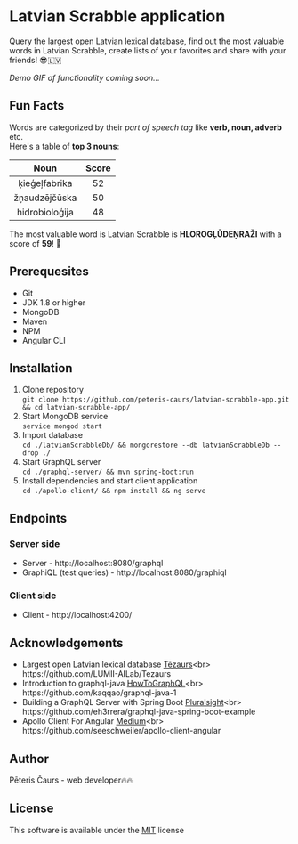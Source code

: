 # Latvian Scrabble application
Query the largest open Latvian lexical database, 
find out the most valuable words in Latvian Scrabble, 
create lists of your favorites and share with your friends!  😎🇱🇻 <br>

*Demo GIF of functionality coming soon...*

## Fun Facts

Words are categorized by their *part of speech tag* like **verb, noun, adverb** etc. <br>
Here's a table of **top 3 nouns**: <br>

| Noun          | Score |
|:-------------:|:-----:|
| ķieģeļfabrika |  52   |
| žņaudzējčūska |  50   |
| hidrobioloģija|  48   |

The most valuable word is Latvian Scrabble is **HLOROGĻŪDEŅRAŽI** with a score of **59**! 💪

## Prerequesites
* Git
* JDK 1.8 or higher
* MongoDB
* Maven
* NPM
* Angular CLI

## Installation
1. Clone repository <br>
`git clone https://github.com/peteris-caurs/latvian-scrabble-app.git && cd latvian-scrabble-app/`
2. Start MongoDB service <br>
`service mongod start`
3. Import database <br>
`cd ./latvianScrabbleDb/ && mongorestore --db latvianScrabbleDb --drop ./`
4. Start GraphQL server <br>
`cd ./graphql-server/ && mvn spring-boot:run`
5. Install dependencies and start client application <br>
`cd ./apollo-client/ && npm install && ng serve`

## Endpoints
### Server side
* Server - http://localhost:8080/graphql <br>
* GraphiQL (test queries) - http://localhost:8080/graphiql <br>

### Client side
* Client - http://localhost:4200/ <br>

## Acknowledgements
* Largest open Latvian lexical database 
[Tēzaurs](http://www.tezaurs.lv/ "http://www.tezaurs.lv/")<br>
https://github.com/LUMII-AILab/Tezaurs
* Introduction to graphql-java
[HowToGraphQL](https://www.howtographql.com/graphql-java/0-introduction/ "https://www.howtographql.com/graphql-java/0-introduction/")<br>
https://github.com/kaqqao/graphql-java-1
* Building a GraphQL Server with Spring Boot
[Pluralsight](https://www.pluralsight.com/guides/building-a-graphql-server-with-spring-boot/ "https://www.pluralsight.com/guides/building-a-graphql-server-with-spring-boot/")<br>
https://github.com/eh3rrera/graphql-java-spring-boot-example
* Apollo Client For Angular
[Medium](https://medium.com/codingthesmartway-com-blog/apollo-client-for-angular-making-use-of-graphql-8d9a571e020c "https://medium.com/codingthesmartway-com-blog/apollo-client-for-angular-making-use-of-graphql-8d9a571e020c")<br>
https://github.com/seeschweiler/apollo-client-angular

## Author
Pēteris Čaurs - web developer🔥🔥

## License
This software is available under the [MIT](./LICENSE) license